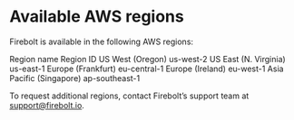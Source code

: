 # [](#available-aws-regions)Available AWS regions

Firebolt is available in the following AWS regions:

Region name Region ID US West (Oregon) us-west-2 US East (N. Virginia) us-east-1 Europe (Frankfurt) eu-central-1 Europe (Ireland) eu-west-1 Asia Pacific (Singapore) ap-southeast-1

To request additional regions, contact Firebolt’s support team at [support@firebolt.io](mailto:support@firebolt.io).